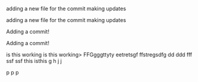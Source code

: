 
adding a new file for the commit making updates 

adding a new file for the commit making updates


Adding a commit!

Adding a commit!

is this working
is this working>
FFGgggttyty
eetretsgf
ffstregsdfg
dd
ddd
fff
ssf
ssf
this isthis 
g
h
j
j

p
p
p

